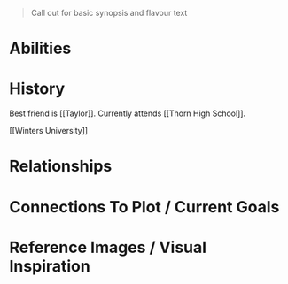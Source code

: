 > Call out for basic synopsis and flavour text

# Abilities

# History

Best friend is [[Taylor]]. Currently attends [[Thorn High School]].

[[Winters University]]
# Relationships

# Connections To Plot / Current Goals

# Reference Images / Visual Inspiration